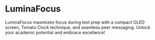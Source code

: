 # LuminaFocus
LuminaFocus maximizes focus during test prep with a compact OLED screen, Tomato Clock technique, and seamless peer messaging. Unlock your academic potential and embrace excellence!
